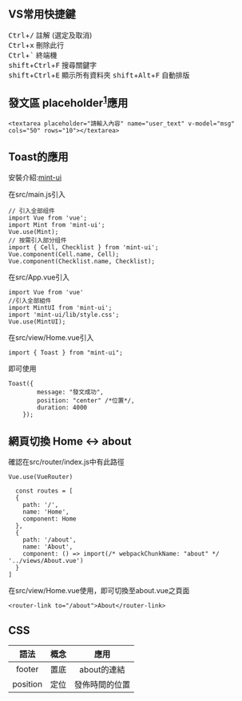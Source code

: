 ## VS常用快捷鍵

<kbd>Ctrl</kbd>+<kbd>/</kbd> 註解 (選定及取消)  
<kbd>Ctrl</kbd>+<kbd>x</kbd> 刪除此行  
<kbd>Ctrl</kbd>+<kbd>`</kbd> 終端機  
<kbd>shift</kbd>+<kbd>Ctrl</kbd>+<kbd>F</kbd> 搜尋關鍵字  
<kbd>shift</kbd>+<kbd>Ctrl</kbd>+<kbd>E</kbd> 顯示所有資料夾 
<kbd>shift</kbd>+<kbd>Alt</kbd>+<kbd>F</kbd> 自動排版 




## 發文區 placeholder<sup>[1](user_input_prompts)</sup>應用
<!-- 
此腳註在github上不適用
[^placeholder]
[^placeholder]:在發文區內，顯示使用者輸入提示

<a name="myfootnote1">1</a>: Footnote content goes here
<sup>[1](在發文區內，顯示使用者輸入提示)</sup> -->
```
<textarea placeholder="請輸入內容" name="user_text" v-model="msg" cols="50" rows="10"></textarea>
```
## Toast的應用 

安裝介紹:[mint-ui](https://mint-ui.github.io/#!/zh-cn)

在src/main.js引入
```
// 引入全部组件
import Vue from 'vue';
import Mint from 'mint-ui';
Vue.use(Mint);
// 按需引入部分组件
import { Cell, Checklist } from 'mint-ui';
Vue.component(Cell.name, Cell);
Vue.component(Checklist.name, Checklist);
```

在src/App.vue引入
```
import Vue from 'vue'
//引入全部組件
import MintUI from 'mint-ui';
import 'mint-ui/lib/style.css';
Vue.use(MintUI);
```

在src/view/Home.vue引入
```
import { Toast } from "mint-ui";
```

即可使用
```
Toast({
        message: "發文成功",
        position: "center" /*位置*/,
        duration: 4000
    });
```

## 網頁切換 Home <-> about

確認在src/router/index.js中有此路徑
```
Vue.use(VueRouter)

  const routes = [
  {
    path: '/',
    name: 'Home',
    component: Home
  },
  {
    path: '/about',
    name: 'About',
    component: () => import(/* webpackChunkName: "about" */ '../views/About.vue')
  }
]
```
在src/view/Home.vue使用，即可切換至about.vue之頁面
```
<router-link to="/about">About</router-link>
```

## CSS

|語法|概念|應用|
|:--:|:--:|:--:|
|footer|置底|about的連結|
|position|定位|發佈時間的位置|
